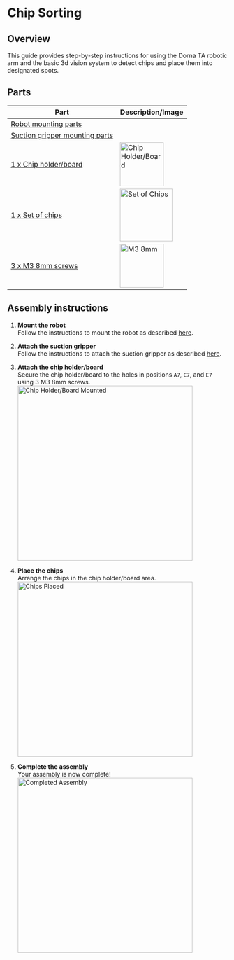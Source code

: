 # **Chip Sorting**

## **Overview**
This guide provides step-by-step instructions for using the Dorna TA robotic arm and the basic 3d vision system to detect chips and place them into designated spots.

## **Parts**
| **Part** | **Description/Image** |
|---|---|
| [Robot mounting parts](https://github.com/dorna-robotics/education/blob/main/mount_robot/README.md#parts) |   |
| [Suction gripper mounting parts](https://github.com/dorna-robotics/education/tree/main/attach_suction_gripper#parts) |   |
| [1 x Chip holder/board](https://github.com/dorna-robotics/education/blob/main/basic_object_detection/Assets/GamePieceHolder%20v9.stl) | <img src="https://i.imgur.com/YC4SMsz.png" alt="Chip Holder/Board" width="100"/> |
| [1 x Set of chips](https://github.com/dorna-robotics/education/blob/main/basic_object_detection/Assets/Chips%20v4.stl) | <img src="https://i.imgur.com/eWH0BdG.png" alt="Set of Chips" width="120"/> |
| [3 x M3 8mm screws](https://www.mcmaster.com/91290A113/) | <img src="https://www.mcmaster.com/mvC/Contents/gfx/ImageCache/912/91290A113_720ffa0a-507b-416c-b5af-22ad90d45eee@4x_638090342177822562.png?ver=ImageNotFound" alt="M3 8mm" width="100"/>  |

## **Assembly instructions**

1. **Mount the robot**  
   Follow the instructions to mount the robot as described [here](https://github.com/dorna-robotics/education/blob/main/mount_robot/README.md#assembly).
   
3. **Attach the suction gripper**  
   Follow the instructions to attach the suction gripper as described [here](https://github.com/dorna-robotics/education/tree/main/attach_suction_gripper#assembly).  

4. **Attach the chip holder/board**  
   Secure the chip holder/board to the holes in positions ``A7``, ``C7``, and ``E7`` using 3 M3 8mm screws.  
   <img src="img_here" alt="Chip Holder/Board Mounted" width="400"/>

5. **Place the chips**  
   Arrange the chips in the chip holder/board area.  
   <img src="img_here" alt="Chips Placed" width="400"/>

6. **Complete the assembly**  
   Your assembly is now complete!  
   <img src="img_here" alt="Completed Assembly" width="400"/>
